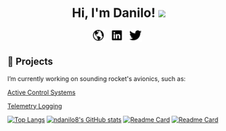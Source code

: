 <h1 align='center'> Hi, I'm Danilo! <img src="https://raw.githubusercontent.com/MartinHeinz/MartinHeinz/master/wave.gif" width="30px"></h1>

<p align='center'>
<a href="http://daniloonspace.com"><img height="30" src="https://raw.githubusercontent.com/ndanilo8/ndanilo8/master/icons/md-globe.png"></a>&nbsp;&nbsp;
<a href="https://www.linkedin.com/in/danilo-nascimento-501b50204/"><img height="30" src="https://raw.githubusercontent.com/ndanilo8/ndanilo8/master/icons/logo-linkedin.png"></a>&nbsp;&nbsp;
<a href="https://twitter.com/daniloonspace"><img height="30" src="https://raw.githubusercontent.com/ndanilo8/ndanilo8/master/icons/logo-twitter.png"></a>&nbsp;&nbsp;
</p>

<h2 align='left'>🔭 Projects </h2>
<p align='left'>I’m currently working on sounding rocket's avionics, such as:</p>
<p align='left'><a href="https://github.com/ndanilo8/GNC-model-rocket" target="_blank" rel="noopener noreferrer">Active Control Systems</a></p>
<p align='left'><a href="https://github.com/ndanilo8/AvionicsTelemetryLogger" target="_blank" rel="noopener noreferrer">Telemetry Logging</a></p>

[![Top Langs](https://github-readme-stats.vercel.app/api/top-langs/?username=ndanilo8&theme=onedark)](https://github.com/ndanilo8/github-readme-stats)
[![ndanilo8's GitHub stats](https://github-readme-stats.vercel.app/api?username=ndanilo8&theme=onedark)](https://github.com/ndanilo8/github-readme-stats)
[![Readme Card](https://github-readme-stats.vercel.app/api/pin/?username=ndanilo8&repo=GNC-model-rocket)](https://github.com/ndanilo8/github-readme-stats)
[![Readme Card](https://github-readme-stats.vercel.app/api/pin/?username=ndanilo8&repo=AvionicsTelemetryLogger)](https://github.com/ndanilo8/github-readme-stats)

<!--
**ndanilo8/ndanilo8** is a ✨ _special_ ✨ repository because its `README.md` (this file) appears on your GitHub profile.

Here are some ideas to get you started:

- 🔭 I’m currently working on ...
- 🌱 I’m currently learning ...
- 👯 I’m looking to collaborate on ...
- 🤔 I’m looking for help with ...
- 💬 Ask me about ...
- 📫 How to reach me: ...
- 😄 Pronouns: ...
- ⚡ Fun fact: ...
-->
